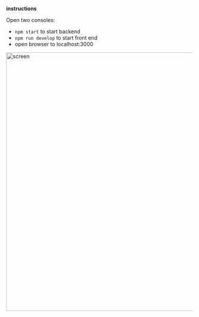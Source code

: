 
**instructions**

Open two consoles:
- `npm start` to start backend
- `npm run develop` to start front end
- open browser to localhost:3000

<img width="698" alt="screen" src="https://user-images.githubusercontent.com/14129084/210278728-1510ce55-6b34-4461-8779-bee02c80419f.png">

